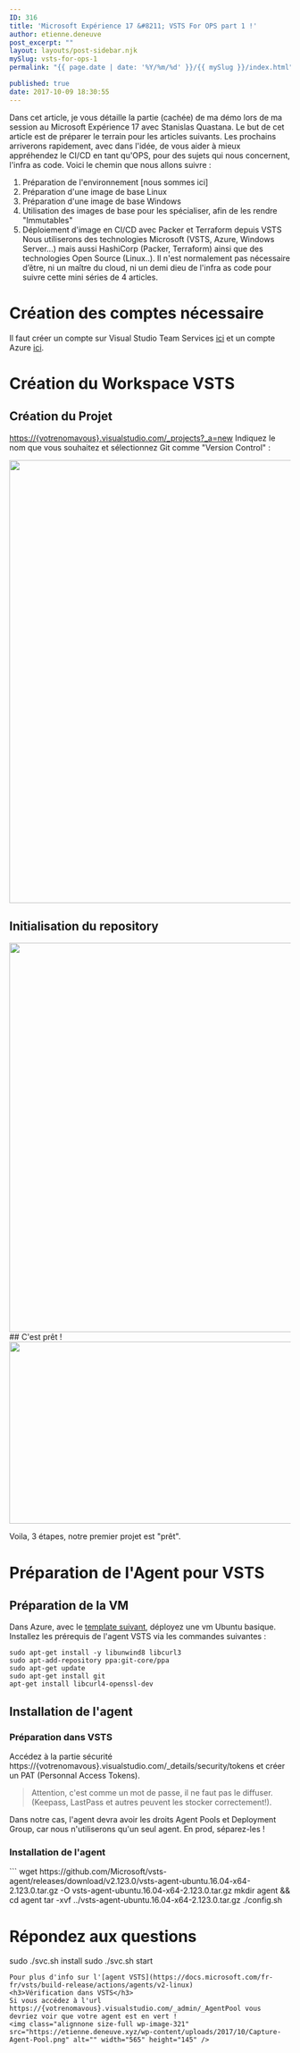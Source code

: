 ```yaml
---
ID: 316
title: 'Microsoft Expérience 17 &#8211; VSTS For OPS part 1 !'
author: etienne.deneuve
post_excerpt: ""
layout: layouts/post-sidebar.njk
mySlug: vsts-for-ops-1
permalink: "{{ page.date | date: '%Y/%m/%d' }}/{{ mySlug }}/index.html"

published: true
date: 2017-10-09 18:30:55
---
```

Dans cet article, je vous détaille la partie (cachée) de ma démo lors de ma session au Microsoft Expérience 17 avec Stanislas Quastana. Le but de cet article est de préparer le terrain pour les articles suivants. Les prochains arriverons rapidement, avec dans l'idée, de vous aider à mieux appréhendez le CI/CD en tant qu'OPS, pour des sujets qui nous concernent, l'infra as code.
Voici le chemin que nous allons suivre :

1. Préparation de l'environnement [nous sommes ici]
2. Préparation d'une image de base Linux
3. Préparation d'une image de base Windows
4. Utilisation des images de base pour les spécialiser, afin de les rendre "Immutables"
5. Déploiement d'image en CI/CD avec Packer et Terraform depuis VSTS
Nous utiliserons des technologies Microsoft (VSTS, Azure, Windows Server...) mais aussi HashiCorp (Packer, Terraform) ainsi que des technologies Open Source (Linux..). Il n'est normalement pas nécessaire d’être, ni un maître du cloud, ni un demi dieu de l'infra as code pour suivre cette mini séries de 4 articles.

# Création des comptes nécessaire

Il faut créer un compte sur Visual Studio Team Services [ici](https://go.microsoft.com/fwlink/?LinkId=307137) et un compte Azure [ici](https://azure.microsoft.com/fr-fr/offers/ms-azr-0044p/).

# Création du Workspace VSTS

## Création du Projet
<https://{votrenomavous}.visualstudio.com/_projects?_a=new>
Indiquez le nom que vous souhaitez et sélectionnez Git comme "Version Control" :

<img class="alignnone wp-image-322 size-full" src="https://etienne.deneuve.xyz/wp-content/uploads/2017/10/vsts-1-1.png" alt="" width="1680" height="793" />

## Initialisation du repository

<img class="alignnone size-full wp-image-323" src="https://etienne.deneuve.xyz/wp-content/uploads/2017/10/vsts-2-1.png" alt="" width="1675" height="697" />
## C'est prêt !
<img class="alignnone size-full wp-image-324" src="https://etienne.deneuve.xyz/wp-content/uploads/2017/10/vsts-3-1.png" alt="" width="1239" height="326" />

Voila, 3 étapes, notre premier projet est "prêt".

# Préparation de l'Agent pour VSTS

## Préparation de la VM

Dans Azure, avec le [template suivant](https://github.com/Azure/azure-quickstart-templates/tree/master/101-vm-simple-linux), déployez une vm Ubuntu basique.
Installez les prérequis de l'agent VSTS via les commandes suivantes :

```
sudo apt-get install -y libunwind8 libcurl3
sudo apt-add-repository ppa:git-core/ppa
sudo apt-get update
sudo apt-get install git
apt-get install libcurl4-openssl-dev
```

<h2>Installation de l'agent</h2>
<h3>Préparation dans VSTS</h3>
Accédez à la partie sécurité https://{votrenomavous}.visualstudio.com/_details/security/tokens et créer un PAT (Personnal Access Tokens).
<blockquote>Attention, c'est comme un mot de passe, il ne faut pas le diffuser. (Keepass, LastPass et autres peuvent les stocker correctement!).</blockquote>
Dans notre cas, l'agent devra avoir les droits Agent Pools et Deployment Group, car nous n'utiliserons qu'un seul agent. En prod, séparez-les !
<h3>Installation de l'agent</h3>
```
wget https://github.com/Microsoft/vsts-agent/releases/download/v2.123.0/vsts-agent-ubuntu.16.04-x64-2.123.0.tar.gz -O vsts-agent-ubuntu.16.04-x64-2.123.0.tar.gz
mkdir agent &amp;&amp; cd agent
tar -xvf ../vsts-agent-ubuntu.16.04-x64-2.123.0.tar.gz
./config.sh

# Répondez aux questions
sudo ./svc.sh install
sudo ./svc.sh start

```
Pour plus d'info sur l'[agent VSTS](https://docs.microsoft.com/fr-fr/vsts/build-release/actions/agents/v2-linux)
<h3>Vérification dans VSTS</h3>
Si vous accédez à l'url https://{votrenomavous}.visualstudio.com/_admin/_AgentPool vous devriez voir que votre agent est en vert !
<img class="alignnone size-full wp-image-321" src="https://etienne.deneuve.xyz/wp-content/uploads/2017/10/Capture-Agent-Pool.png" alt="" width="565" height="145" />

